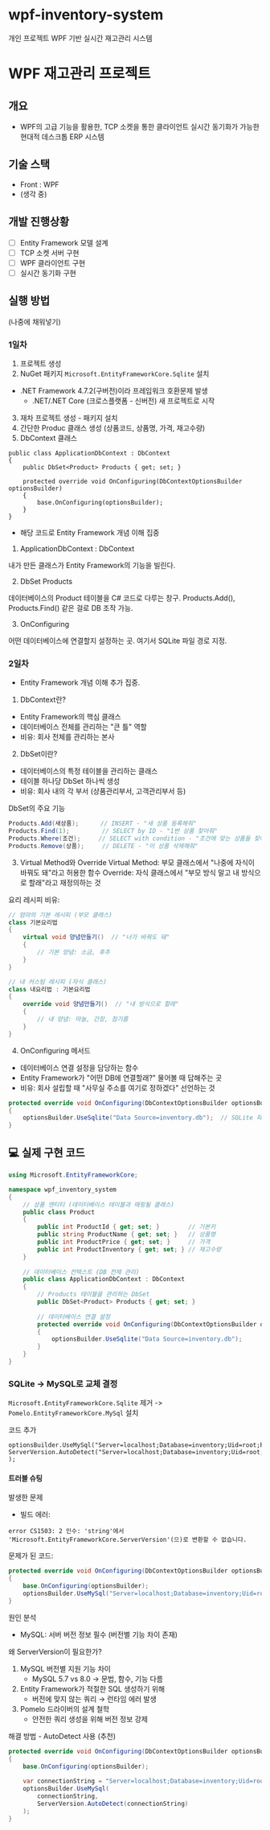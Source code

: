 # wpf-inventory-system
개인 프로젝트 WPF 기반 실시간 재고관리 시스템

# WPF 재고관리 프로젝트

## 개요
- WPF의 고급 기능을 활용한, TCP 소켓을 통한 클라이언트 실시간 동기화가 가능한 현대적 데스크톱 ERP 시스템

## 기술 스택
- Front : WPF
- (생각 중)

## 개발 진행상황
- [ ] Entity Framework 모델 설계
- [ ] TCP 소켓 서버 구현  
- [ ] WPF 클라이언트 구현
- [ ] 실시간 동기화 구현

## 실행 방법
(나중에 채워넣기)


### 1일차

1. 프로젝트 생성
2. NuGet 패키지 `Microsoft.EntityFrameworkCore.Sqlite` 설치

- .NET Framework 4.7.2(구버전)이라 프레임워크 호환문제 발생 
    -  .NET/.NET Core (크로스플랫폼 - 신버전) 새 프로젝트로 시작

3. 재차 프로젝트 생성 - 패키지 설치
4. 간단한 Produc 클래스 생성 (상품코드, 상품명, 가격, 재고수량)
5. DbContext 클래스

```
public class ApplicationDbContext : DbContext
{
    public DbSet<Product> Products { get; set; }

    protected override void OnConfiguring(DbContextOptionsBuilder optionsBuilder)
    {
        base.OnConfiguring(optionsBuilder);
    }
}
```

- 해당 코드로 Entity Framework 개념 이해 집중

1. ApplicationDbContext : DbContext

내가 만든 클래스가 Entity Framework의 기능을 빌린다.

2. DbSet<Product> Products

데이터베이스의 Product 테이블을 C# 코드로 다루는 창구.
Products.Add(), Products.Find() 같은 걸로 DB 조작 가능.

3. OnConfiguring

어떤 데이터베이스에 연결할지 설정하는 곳.
여기서 SQLite 파일 경로 지정.

### 2일차

- Entity Framework 개념 이해 추가 집중.

1. DbContext란?
- Entity Framework의 핵심 클래스
- 데이터베이스 전체를 관리하는 "큰 틀" 역할
- 비유: 회사 전체를 관리하는 본사

2. DbSet<T>이란?
- 데이터베이스의 특정 테이블을 관리하는 클래스
- 테이블 하나당 DbSet 하나씩 생성
- 비유: 회사 내의 각 부서 (상품관리부서, 고객관리부서 등)

DbSet의 주요 기능
```csharp
Products.Add(새상품);      // INSERT - "새 상품 등록해줘"
Products.Find(1);         // SELECT by ID - "1번 상품 찾아줘" 
Products.Where(조건);     // SELECT with condition - "조건에 맞는 상품들 찾아줘"
Products.Remove(상품);     // DELETE - "이 상품 삭제해줘"
```

3. Virtual Method와 Override
Virtual Method: 부모 클래스에서 "나중에 자식이 바꿔도 돼"라고 허용한 함수
Override: 자식 클래스에서 "부모 방식 말고 내 방식으로 할래"라고 재정의하는 것

요리 레시피 비유:
```csharp
// 엄마의 기본 레시피 (부모 클래스)
class 기본요리법
{
    virtual void 양념만들기()  // "너가 바꿔도 돼"
    {
        // 기본 양념: 소금, 후추
    }
}

// 내 커스텀 레시피 (자식 클래스)  
class 내요리법 : 기본요리법
{
    override void 양념만들기()  // "내 방식으로 할래"
    {
        // 내 양념: 마늘, 간장, 참기름
    }
}
```

4. OnConfiguring 메서드
- 데이터베이스 연결 설정을 담당하는 함수
- Entity Framework가 "어떤 DB에 연결할래?" 물어볼 때 답해주는 곳
- 비유: 회사 설립할 때 "사무실 주소를 여기로 정하겠다" 선언하는 것

```csharp
protected override void OnConfiguring(DbContextOptionsBuilder optionsBuilder)
{
    optionsBuilder.UseSqlite("Data Source=inventory.db");  // SQLite 파일 경로 지정
}
```

## 💻 실제 구현 코드

```csharp
using Microsoft.EntityFrameworkCore;

namespace wpf_inventory_system
{
    // 상품 엔티티 (데이터베이스 테이블과 매핑될 클래스)
    public class Product
    {
        public int ProductId { get; set; }        // 기본키
        public string ProductName { get; set; }   // 상품명
        public int ProductPrice { get; set; }     // 가격
        public int ProductInventory { get; set; } // 재고수량
    }
    
    // 데이터베이스 컨텍스트 (DB 전체 관리)
    public class ApplicationDbContext : DbContext
    {
        // Products 테이블을 관리하는 DbSet
        public DbSet<Product> Products { get; set; }
        
        // 데이터베이스 연결 설정
        protected override void OnConfiguring(DbContextOptionsBuilder optionsBuilder)
        {
            optionsBuilder.UseSqlite("Data Source=inventory.db");
        }
    }
}
```

### SQLite -> MySQL로 교체 결정

`Microsoft.EntityFrameworkCore.Sqlite` 제거 -> `Pomelo.EntityFrameworkCore.MySql` 설치

코드 추가

```Csharp
optionsBuilder.UseMySql("Server=localhost;Database=inventory;Uid=root;Pwd=root;",
ServerVersion.AutoDetect("Server=localhost;Database=inventory;Uid=root;Pwd=root;")
);
```

#### 트러블 슈팅

발생한 문제

- 빌드 에러:
```
error CS1503: 2 인수: 'string'에서 'Microsoft.EntityFrameworkCore.ServerVersion'(으)로 변환할 수 없습니다.
```

문제가 된 코드:
```csharp
protected override void OnConfiguring(DbContextOptionsBuilder optionsBuilder)
{
    base.OnConfiguring(optionsBuilder);
    optionsBuilder.UseMySql("Server=localhost;Database=inventory;Uid=root;Pwd=root;");
}
```

원인 분석

- MySQL: 서버 버전 정보 필수 (버전별 기능 차이 존재)

왜 ServerVersion이 필요한가?
1. MySQL 버전별 지원 기능 차이
   - MySQL 5.7 vs 8.0 → 문법, 함수, 기능 다름
2. Entity Framework가 적절한 SQL 생성하기 위해
   - 버전에 맞지 않는 쿼리 → 런타임 에러 발생
3. Pomelo 드라이버의 설계 철학
   - 안전한 쿼리 생성을 위해 버전 정보 강제

해결 방법 - AutoDetect 사용 (추천)
```csharp
protected override void OnConfiguring(DbContextOptionsBuilder optionsBuilder)
{
    base.OnConfiguring(optionsBuilder);
    
    var connectionString = "Server=localhost;Database=inventory;Uid=root;Pwd=root;";
    optionsBuilder.UseMySql(
        connectionString,
        ServerVersion.AutoDetect(connectionString)
    );
}
```